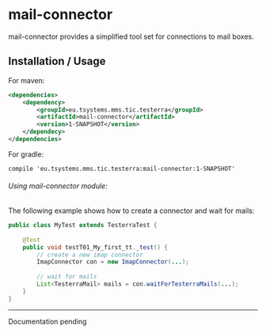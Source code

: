 # mail-connector
mail-connector provides a simplified tool set for connections to mail boxes.

## Installation / Usage

For maven:

```xml
<dependencies>
    <dependency>
        <groupId>eu.tsystems.mms.tic.testerra</groupId>
        <artifactId>mail-connector</artifactId>
        <version>1-SNAPSHOT</version>
    </dependecy>
</dependencies>
```

For gradle:
```text
compile 'eu.tsystems.mms.tic.testerra:mail-connector:1-SNAPSHOT'
```

###### Using mail-connector module:

The following example shows how to create a connector and wait for mails:

```java
public class MyTest extends TesterraTest {
    
    @Test
    public void testT01_My_first_tt._test() {
        // create a new imap connector
        ImapConnector con = new ImapConnector(...);
        
        // wait for mails
        List<TesterraMail> mails = con.waitForTesterraMails(...);
    }
}
```

***

Documentation pending